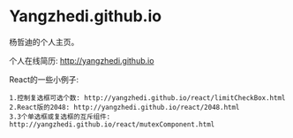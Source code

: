 # Yangzhedi.github.io
杨哲迪的个人主页。

个人在线简历: http://yangzhedi.github.io

React的一些小例子:

    1.控制复选框可选个数: http://yangzhedi.github.io/react/limitCheckBox.html
    2.React版的2048: http://yangzhedi.github.io/react/2048.html
    3.3个单选框或复选框的互斥组件: http://yangzhedi.github.io/react/mutexComponent.html

